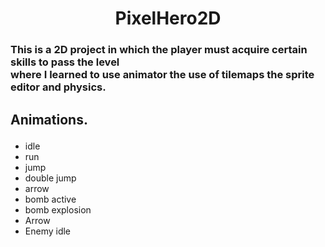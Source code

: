 <h1 align="center">PixelHero2D</h1>
<h3>This is a 2D project in which the player must acquire certain skills to pass the level<br>
    where I learned to use animator the use of tilemaps the sprite editor and physics. </h3>
<h2><p>Animations.</p></h2>
<ul>
<li>idle </li>
<li>run</li>
<li>jump</li>
<li>double jump</li>
<li>arrow</li>
<li>bomb active</li>
<li>bomb explosion</li>
<li>Arrow</li>
<li>Enemy idle</li>
</ul>


